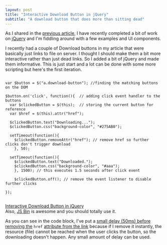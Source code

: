 ```yaml
---
layout: post
title: "Interactive Download Button in jQuery"
subtitle: "A download button that does more than sitting dead"
---
```


As I shared in the [previous article](http://hardik.org/blog/fifth-gear-coding/), I have recently completed a bit of work on [jQuery](http://jquery.com) and I'm fiddling around with a few examples and UI components.

I recently had a couple of Download buttons in my article that were basically just links to file on server. I thought I should make them a bit more interactive rather than just dead links. So I added a bit of jQuery and made them informative.
This is just start and a lot can be done with some more scripting but here's the first iteration.

<pre class="language-javascript" rel="css"><code class="language-javascript" rel="css">
var $button = $("a.download-button"); //finding the matching buttons on the DOM

$button.on('click', function(){  // adding click event handler to the buttons
  var $clickedButton = $(this);  // storing the current button for reference
  var $href = $(this).attr("href");

  $clickedButton.text("Downloading...");
  $clickedButton.css("background-color", "#275AB0");

  setTimeout(function(){
    $clickedButton.removeAttr("href"); // remove href so further clicks don't trigger download
    }, 50);

  setTimeout(function(){
    $clickedButton.text("Downloaded.");
    $clickedButton.css("background-color", "#aaa");
    }, 1500); // this executes 1.5 seconds after click event

    $clickedButton.off(); // remove the event listener to disable further clicks

});

</code></pre>

<div class="jsbin">
<a class="jsbin-embed" href="http://jsbin.com/xowiha/17/embed?output&height=300px">Interactive Download Button in jQuery</a><script src="http://static.jsbin.com/js/embed.js"></script>
</div>

<div class="disclaimer">Also, <a href="http://jsbin.com">JS Bin</a> is awesome and you should totally use it.</div>

As you can see in the code block, I've put a <u>small delay (50ms) before removing the</u> `href` <u>attribute from the link</u> because if I remove it instantly, the resource (file) cannot be reached when the user clicks the button, so the downloading doesn't happen. Any small amount of delay can be used.
